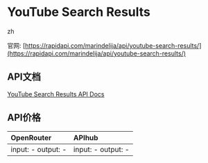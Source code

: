# YouTube Search Results

zh

官网: [https://rapidapi.com/marindelija/api/youtube-search-results/](https://rapidapi.com/marindelija/api/youtube-search-results/)

## API文档

[YouTube Search Results API Docs](../apis/zh/YouTube_Search_Results.md)

## API价格

| OpenRouter | APIhub |
|:---|:---|
| input: - output: - | input: - output: - |
